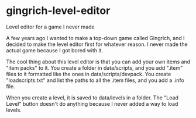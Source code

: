 # gingrich-level-editor
Level editor for a game I never made

A few years ago I wanted to make a top-down game called Gingrich, and I decided to make the level editor first for whatever reason. I never made the actual game because I got bored with it.

The cool thing about this level editor is that you can add your own items and "item packs" to it. You create a folder in data/scripts, and you add ".item" files to it formatted like the ones in data/scripts/devpack. You create "loadscripts.txt" and list the paths to all the .item files, and you add a .info file.

When you create a level, it is saved to data/levels in a folder.
The "Load Level" button doesn't do anything because I never added a way to load levels.
